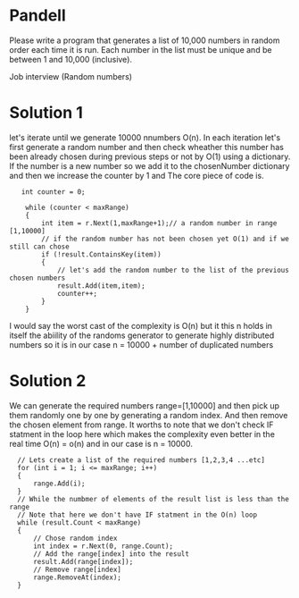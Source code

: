 # Pandell  
Please write a program that generates a list of 10,000 numbers in random order each time it is run. Each number in the list must be unique and be between 1 and 10,000 (inclusive).  

Job interview (Random numbers)  
# Solution 1

let's iterate until we generate 10000 nnumbers  O(n). In each iteration let's first generate a random number and then check wheather this number has been already chosen during previous steps or not by O(1) using a dictionary. If the number is a new number so we add it to the chosenNumber dictionary and then we increase the counter by 1 and The core piece of code is.  
```
   int counter = 0;
          
    while (counter < maxRange)
    {
        int item = r.Next(1,maxRange+1);// a random number in range [1,10000] 
        // if the random number has not been chosen yet O(1) and if we still can chose 
        if (!result.ContainsKey(item))
        {
            // let's add the random number to the list of the previous chosen numbers 
            result.Add(item,item);
            counter++;
        }
    }
```
I would say the worst cast of the complexity is O(n) but it this n holds in itself the abiility of the randoms generator to generate highly distributed numbers so it is in our case n = 10000 + number of duplicated numbers   
# Solution 2  
We can generate the required numbers range=[1,10000] and then pick up them randomly one by one by generating a random index. And then remove the chosen element from range. It worths to note that we don't check IF statment in the loop here which makes the complexity even better in the real time O(n) = o(n) and in our case is n = 10000.   
```
  // Lets create a list of the required numbers [1,2,3,4 ...etc]
  for (int i = 1; i <= maxRange; i++)
  {
      range.Add(i);
  }
  // While the numbmer of elements of the result list is less than the range    
  // Note that here we don't have IF statment in the O(n) loop 
  while (result.Count < maxRange)
  {
      // Chose random index
      int index = r.Next(0, range.Count);
      // Add the range[index] into the result
      result.Add(range[index]);
      // Remove range[index]
      range.RemoveAt(index);
  }
```

